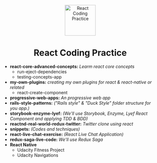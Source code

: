 <p align="center"><a target="\_blank" href="https://github.com/filipenatanael/react-coding-practice"><img width="100" src="https://cdn2.iconfinder.com/data/icons/designer-skills/128/react-512.png" alt="React Coding Practice"></a></p>

<h1 align="center">React Coding Practice</h1>

- **react-core-advanced-concepts:** *Learm react core concepts*
  - run-eject-dependencies
  - testing-concepts-app
- **my-own-plugins:** *creating my own plugins for react & react-native or related*
  - react-create-component
- **progressive-web-apps:** *An progressive web app*
- **rails-style-patterns:** *("Rails style" & "Duck Style" folder structure  for you app.)*
- **storybook-enzyme-lyef:** *(We'll use Storybook, Enzyme, Lyef React Component and applying TDD & BDD)*
- **reactnd-real-world-redux-twitter:** *Twitter clone using react*
- **snippets:** *(Codes and techniques)*
- **react-live-chat-exercise:** *(React Live Chat Application)*
- **redux-saga-live-code:** *We'll use Redux Saga*
- **React Native**
  - Udacity Fitness Project
  - Udacity Navigations